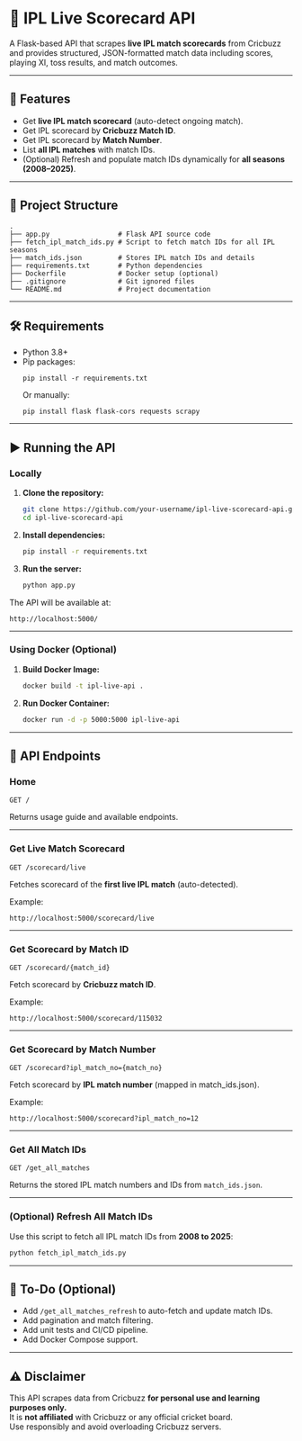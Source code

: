 
# 🏏 IPL Live Scorecard API

A Flask-based API that scrapes **live IPL match scorecards** from Cricbuzz and provides structured, JSON-formatted match data including scores, playing XI, toss results, and match outcomes.

---

## 🚀 Features

- Get **live IPL match scorecard** (auto-detect ongoing match).
- Get IPL scorecard by **Cricbuzz Match ID**.
- Get IPL scorecard by **Match Number**.
- List **all IPL matches** with match IDs.
- (Optional) Refresh and populate match IDs dynamically for **all seasons (2008–2025)**.

---

## 📂 Project Structure

```
.
├── app.py                 # Flask API source code
├── fetch_ipl_match_ids.py # Script to fetch match IDs for all IPL seasons
├── match_ids.json         # Stores IPL match IDs and details
├── requirements.txt       # Python dependencies
├── Dockerfile             # Docker setup (optional)
├── .gitignore             # Git ignored files
└── README.md              # Project documentation
```

---

## 🛠️ Requirements

- Python 3.8+
- Pip packages:
  ```
  pip install -r requirements.txt
  ```
  Or manually:
  ```
  pip install flask flask-cors requests scrapy
  ```

---

## ▶️ Running the API

### Locally

1. **Clone the repository:**
   ```bash
   git clone https://github.com/your-username/ipl-live-scorecard-api.git
   cd ipl-live-scorecard-api
   ```

2. **Install dependencies:**
   ```bash
   pip install -r requirements.txt
   ```

3. **Run the server:**
   ```bash
   python app.py
   ```

The API will be available at:
```
http://localhost:5000/
```

---

### Using Docker (Optional)

1. **Build Docker Image:**
   ```bash
   docker build -t ipl-live-api .
   ```

2. **Run Docker Container:**
   ```bash
   docker run -d -p 5000:5000 ipl-live-api
   ```

---

## 📄 API Endpoints

### Home

```
GET /
```
Returns usage guide and available endpoints.

---

### Get Live Match Scorecard

```
GET /scorecard/live
```
Fetches scorecard of the **first live IPL match** (auto-detected).

Example:
```
http://localhost:5000/scorecard/live
```

---

### Get Scorecard by Match ID

```
GET /scorecard/{match_id}
```
Fetch scorecard by **Cricbuzz match ID**.

Example:
```
http://localhost:5000/scorecard/115032
```

---

### Get Scorecard by Match Number

```
GET /scorecard?ipl_match_no={match_no}
```
Fetch scorecard by **IPL match number** (mapped in match_ids.json).

Example:
```
http://localhost:5000/scorecard?ipl_match_no=12
```

---

### Get All Match IDs

```
GET /get_all_matches
```
Returns the stored IPL match numbers and IDs from `match_ids.json`.

---

### (Optional) Refresh All Match IDs

Use this script to fetch all IPL match IDs from **2008 to 2025**:
```bash
python fetch_ipl_match_ids.py
```

---

## 🚧 To-Do (Optional)

- Add `/get_all_matches_refresh` to auto-fetch and update match IDs.
- Add pagination and match filtering.
- Add unit tests and CI/CD pipeline.
- Add Docker Compose support.

---

## ⚠️ Disclaimer

This API scrapes data from Cricbuzz **for personal use and learning purposes only.**  
It is **not affiliated** with Cricbuzz or any official cricket board.  
Use responsibly and avoid overloading Cricbuzz servers.

